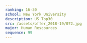 ```yaml
---
ranking: 16-30
school: New York University
description: US Top30
src: /assets/offer_2018-19/072.jpg
major: Human Rescources
sequence: 99
---
```

